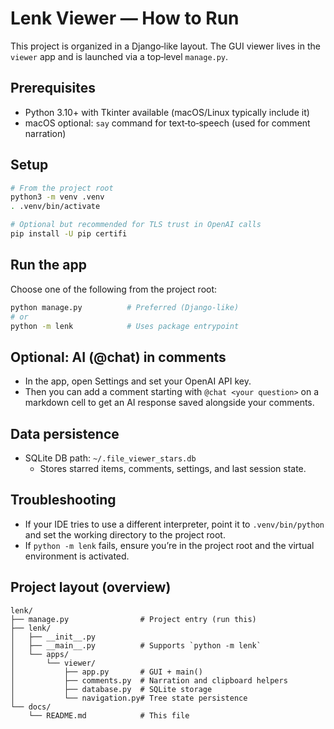 # Lenk Viewer — How to Run

This project is organized in a Django‑like layout. The GUI viewer lives in the `viewer` app and is launched via a top‑level `manage.py`.

## Prerequisites
- Python 3.10+ with Tkinter available (macOS/Linux typically include it)
- macOS optional: `say` command for text‑to‑speech (used for comment narration)

## Setup
```bash
# From the project root
python3 -m venv .venv
. .venv/bin/activate

# Optional but recommended for TLS trust in OpenAI calls
pip install -U pip certifi
```

## Run the app
Choose one of the following from the project root:
```bash
python manage.py          # Preferred (Django-like)
# or
python -m lenk            # Uses package entrypoint
```

## Optional: AI (@chat) in comments
- In the app, open Settings and set your OpenAI API key.
- Then you can add a comment starting with `@chat <your question>` on a markdown cell to get an AI response saved alongside your comments.

## Data persistence
- SQLite DB path: `~/.file_viewer_stars.db`
  - Stores starred items, comments, settings, and last session state.

## Troubleshooting
- If your IDE tries to use a different interpreter, point it to `.venv/bin/python` and set the working directory to the project root.
- If `python -m lenk` fails, ensure you’re in the project root and the virtual environment is activated.

## Project layout (overview)
```
lenk/
├── manage.py                # Project entry (run this)
├── lenk/
│   ├── __init__.py
│   ├── __main__.py          # Supports `python -m lenk`
│   └── apps/
│       └── viewer/
│           ├── app.py       # GUI + main()
│           ├── comments.py  # Narration and clipboard helpers
│           ├── database.py  # SQLite storage
│           └── navigation.py# Tree state persistence
└── docs/
    └── README.md            # This file
```
